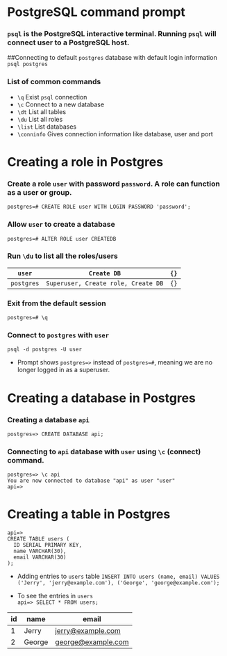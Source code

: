 # PostgreSQL command prompt

### `psql` is the PostgreSQL interactive terminal. Running `psql` will connect user to a PostgreSQL host.

##Connecting to default `postgres` database with default login information
`psql postgres`

### List of common commands 
* `\q` Exist `psql` connection
* `\c` Connect to a new database
* `\dt` List all tables
* `\du` List all roles
* `\list` List databases
* `\conninfo` Gives connection information like database, user and port

# Creating a role in Postgres

### Create a role `user` with password `password`. A role can function as a user or group.
`postgres=# CREATE ROLE user WITH LOGIN PASSWORD 'password';`

### Allow `user` to create a database
`postgres=# ALTER ROLE user CREATEDB`

### Run `\du` to list all the roles/users
|`user` | `Create DB`| `{}` |
|-----|-----|------|
|`postgres` | `Superuser, Create role, Create DB` | `{}` |

### Exit from the default session
`postgres=# \q`

### Connect to `postgres` with `user`
`psql -d postgres -U user`

* Prompt shows `postgres=>` instead of `postgres=#`, meaning  we are no longer logged in as a superuser.

# Creating a database in Postgres

### Creating a database `api`
`postgres=> CREATE DATABASE api;`

### Connecting to `api` database with `user` using `\c` (connect) command.
`postgres=> \c api`   
`You are now connected to database "api" as user "user"`   
`api=>`

# Creating a table in Postgres

`api=> `     
`CREATE TABLE users (`      
`  ID SERIAL PRIMARY KEY,`      
`  name VARCHAR(30),`    
`  email VARCHAR(30)`    
`);`   

* Adding entries to `users` table 
`INSERT INTO users (name, email)
  VALUES ('Jerry', 'jerry@example.com'), ('George', 'george@example.com');`
  
* To see the entries in `users`  
`api=> SELECT * FROM users;`    

|id |  name  |   email  |  
|----|--------|--------------------|
|  1 | Jerry  | jerry@example.com |
|  2 | George | george@example.com|



